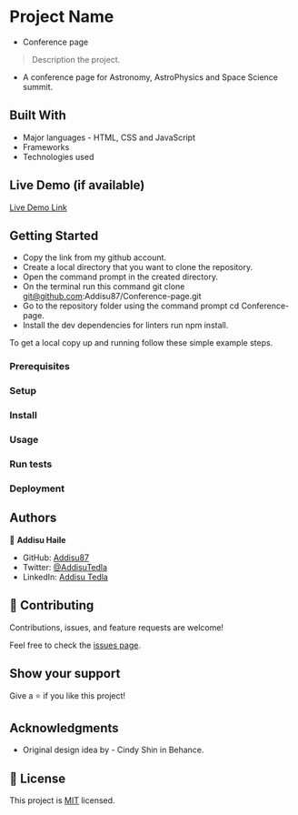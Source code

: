 # Project Name

- Conference page

> Description the project.

- A conference page for Astronomy, AstroPhysics and Space Science summit.

## Built With

- Major languages - HTML, CSS and JavaScript
- Frameworks
- Technologies used

## Live Demo (if available)

[Live Demo Link](https://livedemo.com)

## Getting Started

- Copy the link from my github account.
- Create a local directory that you want to clone the repository.
- Open the command prompt in the created directory.
- On the terminal run this command git clone git@github.com:Addisu87/Conference-page.git
- Go to the repository folder using the command prompt cd Conference-page.
- Install the dev dependencies for linters run npm install.

To get a local copy up and running follow these simple example steps.

### Prerequisites

### Setup

### Install

### Usage

### Run tests

### Deployment

## Authors

👤 **Addisu Haile**

- GitHub: [Addisu87](https://github.com/Addisu87)
- Twitter: [@AddisuTedla](https://twitter.com/AddisuTedla)
- LinkedIn: [Addisu Tedla](https://www.linkedin.com/in/addisu-tedla-8b4a10143/)

## 🤝 Contributing

Contributions, issues, and feature requests are welcome!

Feel free to check the [issues page](../../issues/).

## Show your support

Give a ⭐️ if you like this project!

## Acknowledgments

- Original design idea by - Cindy Shin in Behance.

## 📝 License

This project is [MIT](./MIT.md) licensed.
